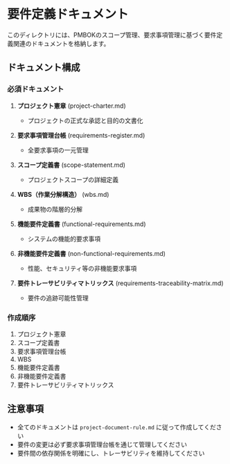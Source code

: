 # 要件定義ドキュメント

このディレクトリには、PMBOKのスコープ管理、要求事項管理に基づく要件定義関連のドキュメントを格納します。

## ドキュメント構成

### 必須ドキュメント

1. **プロジェクト憲章** (project-charter.md)
   - プロジェクトの正式な承認と目的の文書化

2. **要求事項管理台帳** (requirements-register.md)
   - 全要求事項の一元管理

3. **スコープ定義書** (scope-statement.md)
   - プロジェクトスコープの詳細定義

4. **WBS（作業分解構造）** (wbs.md)
   - 成果物の階層的分解

5. **機能要件定義書** (functional-requirements.md)
   - システムの機能的要求事項

6. **非機能要件定義書** (non-functional-requirements.md)
   - 性能、セキュリティ等の非機能要求事項

7. **要件トレーサビリティマトリックス** (requirements-traceability-matrix.md)
   - 要件の追跡可能性管理

### 作成順序

1. プロジェクト憲章
2. スコープ定義書
3. 要求事項管理台帳
4. WBS
5. 機能要件定義書
6. 非機能要件定義書
7. 要件トレーサビリティマトリックス

## 注意事項

- 全てのドキュメントは `project-document-rule.md` に従って作成してください
- 要件の変更は必ず要求事項管理台帳を通じて管理してください
- 要件間の依存関係を明確にし、トレーサビリティを維持してください